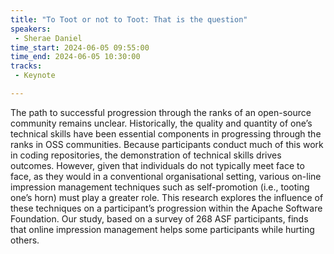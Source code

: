 ```yaml
---
title: "To Toot or not to Toot: That is the question"
speakers:
 - Sherae Daniel
time_start: 2024-06-05 09:55:00
time_end: 2024-06-05 10:30:00
tracks:
 - Keynote

---
```


The path to successful progression through the ranks of an open-source community remains unclear. Historically, the quality and quantity of one’s technical skills have been essential components in progressing through the ranks in OSS communities. Because participants conduct much of this work in coding repositories, the demonstration of technical skills drives outcomes. However, given that individuals do not typically meet face to face, as they would in a conventional organisational setting, various on-line impression management techniques such as self-promotion (i.e., tooting one’s horn) must play a greater role. This research explores the influence of these techniques on a participant’s progression within the Apache Software Foundation.  Our study, based on a survey of 268 ASF participants, finds that online impression management helps some participants while hurting others.
